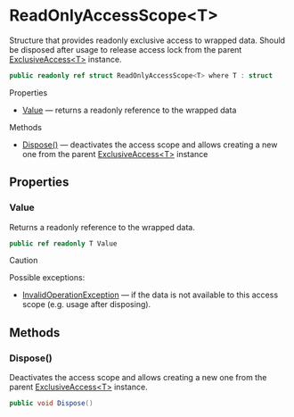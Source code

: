 # ReadOnlyAccessScope\<T\>

Structure that provides readonly exclusive access to wrapped data.
Should be disposed after usage to release access lock from the parent [ExclusiveAccess\<T\>](T.ExclusiveAccess.1.g.md) instance.

```csharp
public readonly ref struct ReadOnlyAccessScope<T> where T : struct
```

Properties
- [Value](#value) — returns a readonly reference to the wrapped data

Methods
- [Dispose\(\)](#dispose) — deactivates the access scope and allows creating a new one from the parent [ExclusiveAccess\<T\>](T.ExclusiveAccess.1.g.md) instance


## Properties


### Value

Returns a readonly reference to the wrapped data.

```csharp
public ref readonly T Value
```

> [!CAUTION]
> Possible exceptions: 
> - [InvalidOperationException](https://learn.microsoft.com/en-us/dotnet/api/System.InvalidOperationException?view=netstandard-2.1) — if the data is not available to this access scope (e.g. usage after disposing).


## Methods


### Dispose\(\)

Deactivates the access scope and allows creating a new one from the parent [ExclusiveAccess\<T\>](T.ExclusiveAccess.1.g.md) instance.

```csharp
public void Dispose()
```

